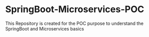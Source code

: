 # SpringBoot-Microservices-POC
This Repository is created for the POC purpose to understand the SpringBoot and Microservices basics
